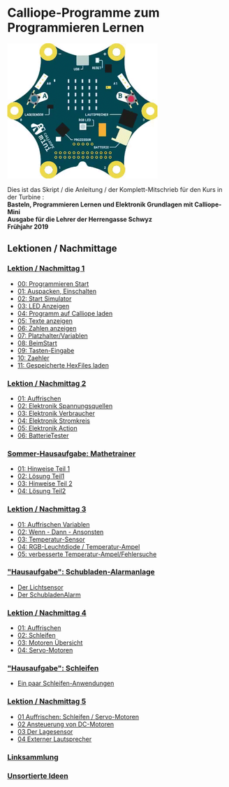 # Calliope-Programme zum Programmieren Lernen
    
![Animierter Calliope](06_Tag4/06_02_Schleifen/pics/01_CalliopeQuadrat.gif)

Dies ist das Skript / die Anleitung / der Komplett-Mitschrieb für den Kurs in der Turbine :  
__Basteln, Programmieren Lernen und Elektronik Grundlagen mit Calliope-Mini__  
__Ausgabe für die Lehrer der Herrengasse Schwyz__  
__Frühjahr 2019__  


    

## Lektionen / Nachmittage

### [Lektion / Nachmittag  1](01_Tag1/index.html)

* [00: Programmieren Start](01_Tag1/01_00_Programmieren/index.html)
* [01: Auspacken, Einschalten](01_Tag1/01_01_Auspacken-Einschalten/index.html)
* [02: Start Simulator](01_Tag1/01_02_Start_Simulator/index.html)
* [03: LED Anzeigen](01_Tag1/01_03_LED_Anzeigen/index.html)
* [04: Programm auf Calliope laden](01_Tag1/01_04_Programm_Auf_Calliope_Laden/index.html)
* [05: Texte anzeigen](01_Tag1/01_05_Texte_Anzeigen/index.html)
* [06: Zahlen anzeigen](01_Tag1/01_06_Zahlen_Anzeigen/index.html)
* [07: Platzhalter/Variablen](01_Tag1/01_07_Platzhalter/index.html)
* [08: BeimStart](01_Tag1/01_08_BeimStart/index.html)
* [09: Tasten-Eingabe](01_Tag1/01_09_TastenEingabe/index.html)
* [10: Zaehler](01_Tag1/01_10_Zaehler/index.html)
* [11: Gespeicherte HexFiles laden](01_Tag1/01_11_HexFiles_Simulator/index.html)


### [Lektion / Nachmittag  2](02_Tag2)

* [01: Auffrischen](02_Tag2/02_01_Auffrischen/index.html)
* [02: Elektronik Spannungsquellen](02_Tag2/02_02_Elektronik_Spannungsquelle/index.html)
* [03: Elektronik Verbraucher](02_Tag2/02_03_Elektronik_Verbraucher/index.html)
* [04: Elektronik Stromkreis](02_Tag2/02_04_Elektronik_Stromkreis/index.html)
* [05: Elektronik Action](02_Tag2/02_05_Elektronik_Action/index.html)
* [06: BatterieTester](02_Tag2/02_06_BatterieTester/index.html)

### [Sommer-Hausaufgabe: Mathetrainer](03_Sommer)

* [01: Hinweise Teil 1](03_Sommer/03_01_Teil1_Hinweise/index.html)
* [02: Lösung Teil1](03_Sommer/03_02_Teil1_Loesung/index.html)
* [03: Hinweise Teil 2](03_Sommer/03_03_Teil2_Hinweise/index.html)
* [04: Lösung Teil2](03_Sommer/03_04_Teil2_Loesung/index.html)
 

### [Lektion / Nachmittag  3](04_Tag3)

* [01: Auffrischen Variablen](04_Tag3/04_01_Auffrischen/index.html)
* [02: Wenn - Dann - Ansonsten](04_Tag3/04_02_Wenn-Dann/index.html)
* [03: Temperatur-Sensor](04_Tag3/04_03_TemperaturSensor/index.html)
* [04: RGB-Leuchtdiode / Temperatur-Ampel](04_Tag3/04_04_TemperaturAmpel/index.html)
* [05: verbesserte Temperatur-Ampel/Fehlersuche](04_Tag3/04_05_TemperaturAmpelBesser/index.html)

### ["Hausaufgabe": Schubladen-Alarmanlage](05_Tag3_Nachlese)

* [Der Lichtsensor](05_Tag3_Nachlese/05_01_LichtSensor/index.html)
* [Der SchubladenAlarm](05_Tag3_Nachlese/05_02_SchubladenAlarm/index.html)


### [Lektion / Nachmittag  4](06_Tag4)


* [01: Auffrischen](06_Tag4/06_01_Auffrischen/index.html)
* [02: Schleifen](06_Tag4/06_02_Schleifen/index.html)
* [03: Motoren Übersicht](06_Tag4/06_03_Motoren/index.html)
* [04: Servo-Motoren](06_Tag4/06_04_Servos/index.html)


### ["Hausaufgabe": Schleifen ](07_Tag4_Nachlese)


* [Ein paar Schleifen-Anwendungen](07_Tag4_Nachlese/index.html)


### [Lektion / Nachmittag  5](08_Tag5)


* [01 Auffrischen: Schleifen / Servo-Motoren](08_Tag5/08_01_Auffrischen/index.html)
* [02 Ansteuerung von DC-Motoren ](08_Tag5/08_02_DC_Motoren/index.html)
* [03 Der Lagesensor ](08_Tag5/08_03_LageSensor/index.html)
* [04 Externer Lautsprecher](08_Tag5/08_04_ExternerLautsprecher/index.html)



### [Linksammlung](LinkSammlung)


### [Unsortierte Ideen](Sammlung)

